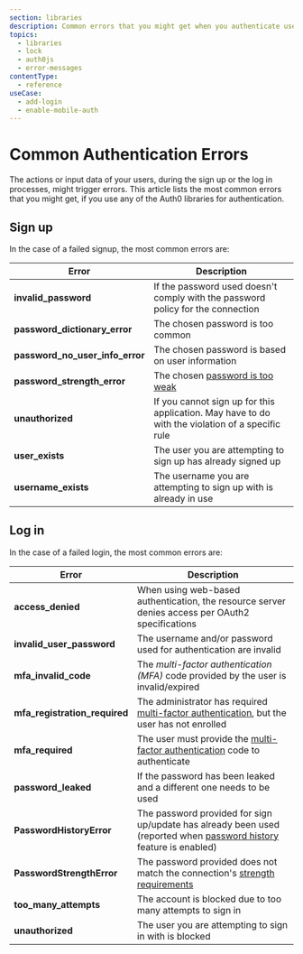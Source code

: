```yaml
---
section: libraries
description: Common errors that you might get when you authenticate users using Auth0 libraries
topics:
  - libraries
  - lock
  - auth0js
  - error-messages
contentType:
  - reference
useCase:
  - add-login
  - enable-mobile-auth
---
```

# Common Authentication Errors

The actions or input data of your users, during the sign up or the log in processes, might trigger errors. This article lists the most common errors that you might get, if you use any of the Auth0 libraries for authentication.

## Sign up

In the case of a failed signup, the most common errors are:

| **Error** | **Description** |
|-|-|
| **invalid_password** | If the password used doesn't comply with the password policy for the connection |
| **password_dictionary_error** | The chosen password is too common |
| **password_no_user_info_error** | The chosen password is based on user information |
| **password_strength_error** | The chosen [password is too weak](/connections/database/password-strength) |
| **unauthorized** | If you cannot sign up for this application. May have to do with the violation of a specific rule |
| **user_exists** | The user you are attempting to sign up has already signed up |
| **username_exists** | The username you are attempting to sign up with is already in use |

## Log in

In the case of a failed login, the most common errors are:

| **Error** | **Description** |
|-|-|
| **access_denied** | When using web-based authentication, the resource server denies access per OAuth2 specifications |
| **invalid_user_password** | The username and/or password used for authentication are invalid |
| **mfa_invalid_code** | The <dfn data-key="multifactor-authentication">multi-factor authentication (MFA)</dfn> code provided by the user is invalid/expired |
| **mfa_registration_required** | The administrator has required [multi-factor authentication](/multifactor-authentication), but the user has not enrolled |
| **mfa_required** | The user must provide the [multi-factor authentication](/multifactor-authentication) code to authenticate |
| **password_leaked** | If the password has been leaked and a different one needs to be used |
| **PasswordHistoryError** | The password provided for sign up/update has already been used (reported when [password history](/connections/database/password-options#password-history) feature is enabled) |
| **PasswordStrengthError** | The password provided does not match the connection's [strength requirements](/connections/database/password-strength) |
| **too_many_attempts** | The account is blocked due to too many attempts to sign in |
| **unauthorized** | The user you are attempting to sign in with is blocked |